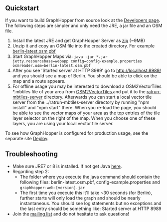 ## Quickstart

If you want to build GraphHopper from source look at the [Developers page](../core/quickstart-from-source.md). 
The following steps are simpler and only need the JRE, a jar file and an OSM file.

 1. Install the latest JRE and get GraphHopper Server as [zip](https://oss.sonatype.org/content/groups/public/com/graphhopper/graphhopper-web/0.7-SNAPSHOT/) (~9MB)
 2. Unzip it and copy an OSM file into the created directory. For example [berlin-latest.osm.pbf](http://download.geofabrik.de/europe/germany/berlin.html)
 3. Start GraphHopper Maps via: `java -jar *.jar jetty.resourcebase=webapp config=config-example.properties osmreader.osm=berlin-latest.osm.pbf`
 4. After you see 'Started server at HTTP 8989' go to [http://localhost:8989/](http://localhost:8989/) and you should see a map of Berlin. You should be able to click on the map and a route appears.
 5. For offline usage you may be interested to download a OSM2VectorTiles *.mbtiles file of your area from [OSM2VectorTiles ](http://osm2vectortiles.org/downloads/) and put it to the [ratrun-mbtiles-server](../../ratrun-mbtiles-server) directory.
    Afterwards you can start a local vector tile server from the ../ratrun-mbtiles-server directory by running "npm install" and "npm start" there.
    When you re-load the page, you should be able to see the vector maps of your area as the top entries of the tile layer selector on the right of the map. When you choose one of these layers, you are using your local vector tile server.

To see how GraphHopper is configured for production usage, see the separate site [Deploy](./../core/deploy.md).

## Troubleshooting

 * Make sure JRE7 or 8 is installed. If not get Java [here](http://java.com).
 * Regarding step 2:
    * The folder where you execute the java command should contain the following files: berlin-latest.osm.pbf, config-example.properties and `graphhopper-web-[version].jar`
    * The first time you execute this it'll take ~30 seconds (for Berlin), further starts will only load the graph and should be nearly instantaneous. You should see log statements but no exceptions and the last entry should be something like: Started server at HTTP 8989
 * Join the [mailing list](http://graphhopper.com/#developers) and do not hesitate to ask questions!
